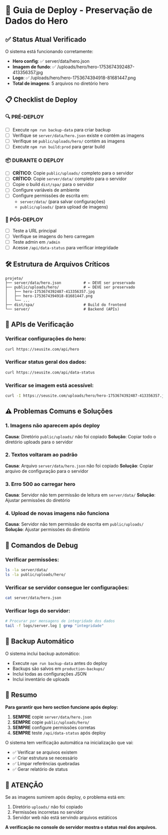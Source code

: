 # 🚀 Guia de Deploy - Preservação de Dados do Hero

## ✅ Status Atual Verificado

O sistema está funcionando corretamente:

- **Hero config**: ✅ server/data/hero.json
- **Imagem de fundo**: ✅ /uploads/hero/hero-1753674392487-413356357.jpg
- **Logo**: ✅ /uploads/hero/hero-1753674394918-81681447.png
- **Total de imagens**: 5 arquivos no diretório hero

## 📋 Checklist de Deploy

### 🔍 PRÉ-DEPLOY

- [ ] Execute `npm run backup-data` para criar backup
- [ ] Verifique se `server/data/hero.json` existe e contém as imagens
- [ ] Verifique se `public/uploads/hero/` contém as imagens
- [ ] Execute `npm run build:prod` para gerar build

### 📦 DURANTE O DEPLOY

- [ ] **CRÍTICO**: Copie `public/uploads/` completo para o servidor
- [ ] **CRÍTICO**: Copie `server/data/` completo para o servidor
- [ ] Copie o build `dist/spa/` para o servidor
- [ ] Configure variáveis de ambiente
- [ ] Configure permissões de escrita em:
  - `server/data/` (para salvar configurações)
  - `public/uploads/` (para upload de imagens)

### 🔧 PÓS-DEPLOY

- [ ] Teste a URL principal
- [ ] Verifique se imagens do hero carregam
- [ ] Teste admin em `/admin`
- [ ] Acesse `/api/data-status` para verificar integridade

## 🛠️ Estrutura de Arquivos Críticos

```
projeto/
├── server/data/hero.json          # ← DEVE ser preservado
├── public/uploads/hero/           # ← DEVE ser preservado
│   ├── hero-1753674392487-413356357.jpg
│   ├── hero-1753674394918-81681447.png
│   └── ...
├── dist/spa/                      # Build do frontend
└── server/                        # Backend (APIs)
```

## 🔗 APIs de Verificação

### Verificar configurações do hero:

```bash
curl https://seusite.com/api/hero
```

### Verificar status geral dos dados:

```bash
curl https://seusite.com/api/data-status
```

### Verificar se imagem está acessível:

```bash
curl -I https://seusite.com/uploads/hero/hero-1753674392487-413356357.jpg
```

## ⚠️ Problemas Comuns e Soluções

### 1. Imagens não aparecem após deploy

**Causa**: Diretório `public/uploads/` não foi copiado
**Solução**: Copiar todo o diretório uploads para o servidor

### 2. Textos voltaram ao padrão

**Causa**: Arquivo `server/data/hero.json` não foi copiado
**Solução**: Copiar arquivo de configuração para o servidor

### 3. Erro 500 ao carregar hero

**Causa**: Servidor não tem permissão de leitura em `server/data/`
**Solução**: Ajustar permissões do diretório

### 4. Upload de novas imagens não funciona

**Causa**: Servidor não tem permissão de escrita em `public/uploads/`
**Solução**: Ajustar permissões do diretório

## 🔧 Comandos de Debug

### Verificar permissões:

```bash
ls -la server/data/
ls -la public/uploads/hero/
```

### Verificar se servidor consegue ler configurações:

```bash
cat server/data/hero.json
```

### Verificar logs do servidor:

```bash
# Procurar por mensagens de integridade dos dados
tail -f logs/server.log | grep "integridade"
```

## 📁 Backup Automático

O sistema inclui backup automático:

- Execute `npm run backup-data` antes do deploy
- Backups são salvos em `production-backups/`
- Inclui todas as configurações JSON
- Inclui inventário de uploads

## 🎯 Resumo

**Para garantir que hero section funcione após deploy:**

1. **SEMPRE** copie `server/data/hero.json`
2. **SEMPRE** copie `public/uploads/hero/`
3. **SEMPRE** configure permissões corretas
4. **SEMPRE** teste `/api/data-status` após deploy

O sistema tem verificação automática na inicialização que vai:

- ✅ Verificar se arquivos existem
- ✅ Criar estrutura se necessário
- ✅ Limpar referências quebradas
- ✅ Gerar relatório de status

## 🚨 ATENÇÃO

Se as imagens sumirem após deploy, o problema está em:

1. Diretório `uploads/` não foi copiado
2. Permissões incorretas no servidor
3. Servidor web não está servindo arquivos estáticos

**A verificação no console do servidor mostra o status real dos arquivos.**
